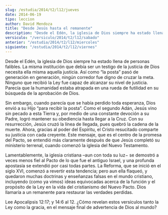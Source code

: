 ```yaml
---
slug: /estudia/2014/t2/l12/jueves
date: 2014-06-19
tipo: leccion
author: David Mendoza
title: "Desde Jesús hasta el remanente"
description: "Desde el Edén, la iglesia de Dios siempre ha estado llena de personas falibles.  La misma institución que debía ser un testigo de la justicia de Dios necesita  ella misma aquella justicia. Así como “la posta” pasó de generación en  generación, ningún corredor fue digno de cruz..."
versiculo: "/versiculo/2014/t2/l12/sabado"
anterior: "/estudia/2014/t2/l12/miercoles"
siguiente: "/estudia/2014/t2/l12/viernes"
---
```


Desde el Edén, la iglesia de Dios siempre ha estado llena de personas falibles. La misma institución que debía ser un testigo de la justicia de Dios necesita ella misma aquella justicia. Así como “la posta” pasó de generación en generación, ningún corredor fue digno de cruzar la meta. Ninguno que recibió la Ley fue capaz de alcanzar su nivel de justicia. Parecía que la humanidad estaba atrapada en una rueda de futilidad en su búsqueda de la aprobación de Dios.

Sin embargo, cuando parecía que se había perdido toda esperanza, Dios envió a su Hijo “para recibir la posta”. Como el segundo Adán, Jesús vino sin pecado a esta Tierra y, por medio de una constante devoción a su Padre, logró mantener su obediencia hasta llegar a la Cruz. Con su resurrección, Jesús cruzó la línea de llegada, pues quebró la cadena de la muerte. Ahora, gracias al poder del Espíritu, el Cristo resucitado comparte su justicia con cada creyente. Este mensaje, que es el centro de la promesa del Pacto, se entendió más claramente después de que Jesús completó su ministerio terrenal, cuando comenzó la iglesia del Nuevo Testamento.

Lamentablemente, la iglesia cristiana –aun con toda su luz− se demostró a veces menos fiel al Pacto de lo que fue el antiguo Israel, y una profunda apostasía se extendió por casi todas partes. La Reforma, que se inició en el siglo XVI, comenzó a revertir esta tendencia; pero aun ella flaqueó, y quedaron muchas doctrinas y enseñanzas falsas en el mundo cristiano, incluyendo (como ya vimos) ideas equivocadas acerca de la función y el propósito de la Ley en la vida del cristianismo del Nuevo Pacto. Dios llamaría a un remanente para restaurar las verdades perdidas.

Lee Apocalipsis 12:17; y 14:6 al 12. ¿Cómo revelan estos versículos tanto la Ley como la gracia, en el mensaje final de advertencia de Dios al mundo?
